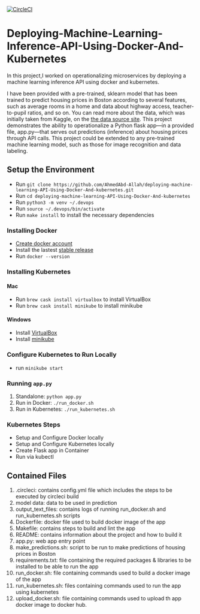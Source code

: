 [![CircleCI](https://circleci.com/gh/AhmedAbd-Allah/deploying-machine-learning-API-Using-Docker-And-kubernetes.svg?style=svg)](https://circleci.com/gh/AhmedAbd-Allah/deploying-machine-learning-API-Using-Docker-And-kubernetes)

# Deploying-Machine-Learning-Inference-API-Using-Docker-And-Kubernetes

In this project,I worked on operationalizing microservices by deploying a machine learning inference API using docker and kubernetes.

I have been provided with a pre-trained, sklearn model that has been trained to predict housing prices in Boston according to several features, such as average rooms in a home and data about highway access, teacher-to-pupil ratios, and so on. You can read more about the data, which was initially taken from Kaggle, on the [the data source site](https://www.kaggle.com/c/boston-housing). This project demonstrates the ability to operationalize a Python flask app—in a provided file, app.py—that serves out predictions (inference) about housing prices through API calls. This project could be extended to any pre-trained machine learning model, such as those for image recognition and data labeling.

## Setup the Environment
* Run `git clone https://github.com/AhmedAbd-Allah/deploying-machine-learning-API-Using-Docker-And-kubernetes.git`
* Run `cd deploying-machine-learning-API-Using-Docker-And-kubernetes`
* Run `python3 -m venv ~/.devops`
* Run `source ~/.devops/bin/activate`
* Run `make install` to install the necessary dependencies

### Installing Docker
* [Create docker account](https://hub.docker.com/)
* Install the lastest [stable release](https://docs.docker.com/v17.12/install/)
* Run `docker --version`

### Installing Kubernetes
#### Mac
* Run `brew cask install virtualbox` to install VirtualBox
* Run `brew cask install minikube` to install minikube
#### Windows
* Install [VirtualBox](https://www.virtualbox.org/wiki/Downloads) 
* Install [minikube](https://kubernetes.io/docs/tasks/tools/install-minikube/)

### Configure Kubernetes to Run Locally
* run `minikube start`

### Running `app.py`
1. Standalone:  `python app.py`
2. Run in Docker:  `./run_docker.sh`
3. Run in Kubernetes:  `./run_kubernetes.sh`


### Kubernetes Steps
* Setup and Configure Docker locally 
* Setup and Configure Kubernetes locally
* Create Flask app in Container
* Run via kubectl

## Contained Files
1. .circleci: contains config.yml file which includes the steps to be executed by circleci build
2. model data: data to be used in prediction
3. output_text_files: contains logs of running run_docker.sh and run_kubernetes.sh scripts
4. Dockerfile: docker file used to build docker image of the app
5. Makefile: contains steps to build and lint the app
6. README: contains information about the project and how to build it
7. app.py: web app entry point
8. make_predictions.sh: script to be run to make predictions of housing prices in Boston
9. requirements.txt: file containing the required packages & libraries to be installed to be able to run the app
10. run_docker.sh: file containing commands used to build a docker image of the app
11. run_kubernetes.sh: files containing commands used to run the app using kubernetes
12. upload_docker.sh: file containing commands used to upload th app docker image to docker hub.

